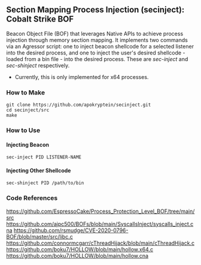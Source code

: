 ## Section Mapping Process Injection (secinject): Cobalt Strike BOF

Beacon Object File (BOF) that leverages Native APIs to achieve process injection through memory section mapping. It implements two commands via an Agressor script: one to inject beacon shellcode for a selected listener into the desired process, and one to inject the user's desired shellcode - loaded from a bin file - into the desired process.  These are *sec-inject* and *sec-shinject* respectively.

- Currently, this is only implemented for x64 processes.

### How to Make
```
git clone https://github.com/apokryptein/secinject.git
cd secinject/src
make
```

### How to Use
#### Injecting Beacon
```
sec-inject PID LISTENER-NAME
```

#### Injecting Other Shellcode
```
sec-shinject PID /path/to/bin
```

### Code References
https://github.com/EspressoCake/Process_Protection_Level_BOF/tree/main/src
https://github.com/ajpc500/BOFs/blob/main/SyscallsInject/syscalls_inject.cna
https://github.com/rsmudge/CVE-2020-0796-BOF/blob/master/src/libc.c
https://github.com/connormcgarr/cThreadHijack/blob/main/cThreadHijack.c
https://github.com/boku7/HOLLOW/blob/main/hollow.x64.c
https://github.com/boku7/HOLLOW/blob/main/hollow.cna





